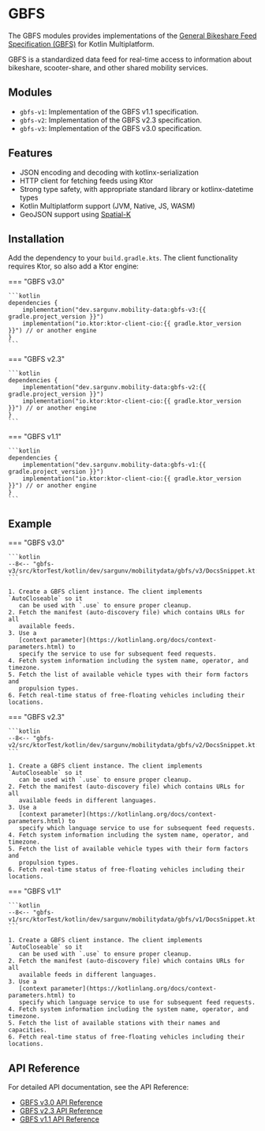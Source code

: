 # GBFS

The GBFS modules provides implementations of the
[General Bikeshare Feed Specification (GBFS)](https://gbfs.org) for Kotlin
Multiplatform.

GBFS is a standardized data feed for real-time access to information about
bikeshare, scooter-share, and other shared mobility services.

## Modules

- `gbfs-v1`: Implementation of the GBFS v1.1 specification.
- `gbfs-v2`: Implementation of the GBFS v2.3 specification.
- `gbfs-v3`: Implementation of the GBFS v3.0 specification.

## Features

- JSON encoding and decoding with kotlinx-serialization
- HTTP client for fetching feeds using Ktor
- Strong type safety, with appropriate standard library or kotlinx-datetime
  types
- Kotlin Multiplatform support (JVM, Native, JS, WASM)
- GeoJSON support using [Spatial-K](https://maplibre.org/spatial-k/geojson/)

## Installation

Add the dependency to your `build.gradle.kts`. The client functionality requires
Ktor, so also add a Ktor engine:

=== "GBFS v3.0"

    ```kotlin
    dependencies {
        implementation("dev.sargunv.mobility-data:gbfs-v3:{{ gradle.project_version }}")
        implementation("io.ktor:ktor-client-cio:{{ gradle.ktor_version }}") // or another engine
    }
    ```

=== "GBFS v2.3"

    ```kotlin
    dependencies {
        implementation("dev.sargunv.mobility-data:gbfs-v2:{{ gradle.project_version }}")
        implementation("io.ktor:ktor-client-cio:{{ gradle.ktor_version }}") // or another engine
    }
    ```

=== "GBFS v1.1"

    ```kotlin
    dependencies {
        implementation("dev.sargunv.mobility-data:gbfs-v1:{{ gradle.project_version }}")
        implementation("io.ktor:ktor-client-cio:{{ gradle.ktor_version }}") // or another engine
    }
    ```

## Example

=== "GBFS v3.0"

    ```kotlin
    --8<-- "gbfs-v3/src/ktorTest/kotlin/dev/sargunv/mobilitydata/gbfs/v3/DocsSnippet.kt:example"
    ```

    1. Create a GBFS client instance. The client implements `AutoCloseable` so it
       can be used with `.use` to ensure proper cleanup.
    2. Fetch the manifest (auto-discovery file) which contains URLs for all
       available feeds.
    3. Use a
       [context parameter](https://kotlinlang.org/docs/context-parameters.html) to
       specify the service to use for subsequent feed requests.
    4. Fetch system information including the system name, operator, and timezone.
    5. Fetch the list of available vehicle types with their form factors and
       propulsion types.
    6. Fetch real-time status of free-floating vehicles including their locations.

=== "GBFS v2.3"

    ```kotlin
    --8<-- "gbfs-v2/src/ktorTest/kotlin/dev/sargunv/mobilitydata/gbfs/v2/DocsSnippet.kt:example"
    ```

    1. Create a GBFS client instance. The client implements `AutoCloseable` so it
       can be used with `.use` to ensure proper cleanup.
    2. Fetch the manifest (auto-discovery file) which contains URLs for all
       available feeds in different languages.
    3. Use a
       [context parameter](https://kotlinlang.org/docs/context-parameters.html) to
       specify which language service to use for subsequent feed requests.
    4. Fetch system information including the system name, operator, and timezone.
    5. Fetch the list of available vehicle types with their form factors and
       propulsion types.
    6. Fetch real-time status of free-floating vehicles including their locations.

=== "GBFS v1.1"

    ```kotlin
    --8<-- "gbfs-v1/src/ktorTest/kotlin/dev/sargunv/mobilitydata/gbfs/v1/DocsSnippet.kt:example"
    ```

    1. Create a GBFS client instance. The client implements `AutoCloseable` so it
       can be used with `.use` to ensure proper cleanup.
    2. Fetch the manifest (auto-discovery file) which contains URLs for all
       available feeds in different languages.
    3. Use a
       [context parameter](https://kotlinlang.org/docs/context-parameters.html) to
       specify which language service to use for subsequent feed requests.
    4. Fetch system information including the system name, operator, and timezone.
    5. Fetch the list of available stations with their names and capacities.
    6. Fetch real-time status of free-floating vehicles including their locations.

## API Reference

For detailed API documentation, see the API Reference:

- [GBFS v3.0 API Reference](./api/gbfs-v3/index.html)
- [GBFS v2.3 API Reference](./api/gbfs-v2/index.html)
- [GBFS v1.1 API Reference](./api/gbfs-v1/index.html)
